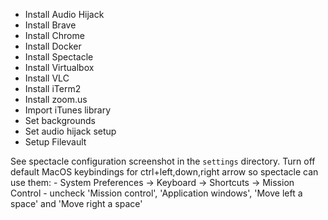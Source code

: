 * Install Audio Hijack
* Install Brave
* Install Chrome
* Install Docker
* Install Spectacle
* Install Virtualbox
* Install VLC
* Install iTerm2
* Install zoom.us
* Import iTunes library
* Set backgrounds
* Set audio hijack setup
* Setup Filevault

See spectacle configuration screenshot in the `settings` directory.
Turn off default MacOS keybindings for ctrl+left,down,right arrow so spectacle can use them:
    - System Preferences -> Keyboard -> Shortcuts -> Mission Control
    - uncheck 'Mission control', 'Application windows', 'Move left a space' and 'Move right a space'

